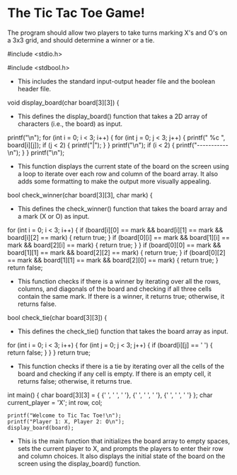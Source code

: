 # The Tic Tac Toe Game!

The program should allow two players to take turns marking X's and O's on a 3x3 grid, and should determine a winner or a tie.

#include <stdio.h>

#include <stdbool.h>

* This includes the standard input-output header file and the boolean header file.

void display_board(char board[3][3]) {

* This defines the display_board() function that takes a 2D array of characters (i.e., the board) as input.

printf("\n");
    for (int i = 0; i < 3; i++) {
        for (int j = 0; j < 3; j++) {
            printf(" %c ", board[i][j]);
            if (j < 2) {
                printf("|");
            }
        }
        printf("\n");
        if (i < 2) {
            printf("-----------\n");
        }
    }
    printf("\n");

* This function displays the current state of the board on the screen using a loop to iterate over each row and column of the board array. It also adds some formatting to make the output more visually appealing.

bool check_winner(char board[3][3], char mark) {

* This defines the check_winner() function that takes the board array and a mark (X or O) as input.

for (int i = 0; i < 3; i++) {
        if (board[i][0] == mark && board[i][1] == mark && board[i][2] == mark) {
            return true;
        }
        if (board[0][i] == mark && board[1][i] == mark && board[2][i] == mark) {
            return true;
        }
    }
    if (board[0][0] == mark && board[1][1] == mark && board[2][2] == mark) {
        return true;
    }
    if (board[0][2] == mark && board[1][1] == mark && board[2][0] == mark) {
        return true;
    }
    return false;

* This function checks if there is a winner by iterating over all the rows, columns, and diagonals of the board and checking if all three cells contain the same mark. If there is a winner, it returns true; otherwise, it returns false.

bool check_tie(char board[3][3]) {

* This defines the check_tie() function that takes the board array as input.

for (int i = 0; i < 3; i++) {
        for (int j = 0; j < 3; j++) {
            if (board[i][j] == ' ') {
                return false;
            }
        }
    }
    return true;

* This function checks if there is a tie by iterating over all the cells of the board and checking if any cell is empty. If there is an empty cell, it returns false; otherwise, it returns true.

int main() {
    char board[3][3] = { {' ', ' ', ' '}, {' ', ' ', ' '}, {' ', ' ', ' '} };
    char current_player = 'X';
    int row, col;

    printf("Welcome to Tic Tac Toe!\n");
    printf("Player 1: X, Player 2: O\n");
    display_board(board);

* This is the main function that initializes the board array to empty spaces, sets the current player to X, and prompts the players to enter their row and column choices. It also displays the initial state of the board on the screen using the display_board() function.
